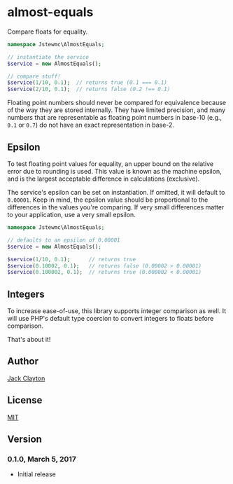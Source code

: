 # almost-equals
Compare floats for equality. 

```php
namespace Jstewmc\AlmostEquals;

// instantiate the service
$service = new AlmostEquals();

// compare stuff!
$service(1/10, 0.1);  // returns true (0.1 === 0.1)
$service(2/10, 0.1);  // returns false (0.2 !== 0.1)
```

Floating point numbers should never be compared for equivalence because of the way they are stored internally. They have limited precision, and many numbers that are representable as floating point numbers in base-10 (e.g., `0.1` or `0.7`) do not have an exact representation in base-2.

## Epsilon

To test floating point values for equality, an upper bound on the relative error due to rounding is used. This value is known as the machine epsilon, and is the largest acceptable difference in calculations (exclusive).

The service's epsilon can be set on instantiation. If omitted, it will default to `0.00001`. Keep in mind, the epsilon value should be proportional to the differences in the values you're comparing. If very small differences matter to your application, use a very small epsilon.

```php
namespace Jstewmc\AlmostEquals;

// defaults to an epsilon of 0.00001
$service = new AlmostEquals();

$service(1/10, 0.1);      // returns true
$service(0.10002, 0.1);   // returns false (0.00002 > 0.00001)
$service(0.100002, 0.1);  // returns true (0.000002 < 0.00001)
``` 

## Integers

To increase ease-of-use, this library supports integer comparison as well. It will use PHP's default type coercion to convert integers to floats before comparison.

That's about it!

## Author

[Jack Clayton](mailto:clayjs0@gmail.com)

## License

[MIT](https://github.com/jstewmc/almost-equals/blob/master/LICENSE)

## Version

### 0.1.0, March 5, 2017

* Initial release

